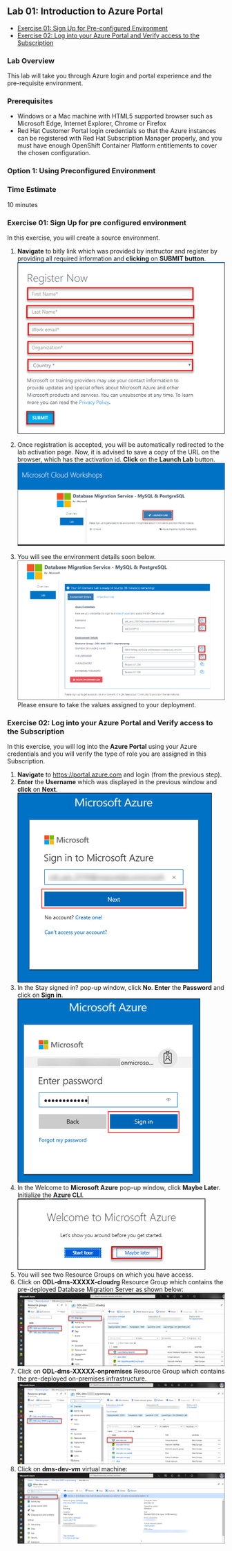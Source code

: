  ## Lab 01: Introduction to Azure Portal

   * [Exercise 01: Sign Up for Pre-configured Environment](#exercise-01-sign-up-for-pre-configured-environment)
   * [Exercise 02: Log into your Azure Portal and Verify access to the Subscription](#exercise-02-log-into-your-azure-portal-and-verify-access-to-the-subscription)
 
 ### Lab Overview
This lab will take you through Azure login and portal experience and the pre-requisite environment.

### Prerequisites
-	Windows or a Mac machine with HTML5 supported browser such as Microsoft Edge, Internet Explorer, Chrome or Firefox
-	Red Hat Customer Portal login credentials so that the Azure instances can be registered with Red Hat Subscription Manager properly, and you must have enough OpenShift Container Platform entitlements to cover the chosen configuration.


### Option 1: Using Preconfigured Environment

### Time Estimate

10 minutes

### Exercise 01: Sign Up for pre configured environment

In this exercise, you will create a source environment.
1.	**Navigate** to bitly link which was provided by instructor and register by providing all required information and **clicking** on **SUBMIT button**.<br/>
<img src="images/sign2.jpg"/><br/>

2. Once registration is accepted, you will be automatically redirected to the lab activation page. Now, it is advised to save a copy of the URL on the browser, which has the activation id. **Click** on the **Launch Lab** button.<br/>
<img src="images/sign3.jpg"/><br/>

3. You will see the environment details soon below.<br/>
<img src="images/sign1.jpg"/><br/>
Please ensure to take the values assigned to your deployment.


### Exercise 02: Log into your Azure Portal and Verify access to the Subscription

In this exercise, you will log into the **Azure Portal** using your Azure credentials and you will verify the type of role you are assigned in this Subscription.
1.  **Navigate** to https://portal.azure.com and login (from the previous step).
2.  **Enter** the **Username** which was displayed in the previous window and **click** on **Next**.<br/>
<img src="images/username1.jpg"/><br/>
3.	In the Stay signed in? pop-up window, click **No**. **Enter** the **Password** and click on **Sign in**.<br/>
<img src="images/password1.jpg"/><br/>
4.	In the Welcome to **Microsoft Azure** pop-up window, click **Maybe Late**r. Initialize the **Azure CLI**.
<img src="images/username2.jpg"/><br/>
5. You will see two Resource Groups on which you have access. 
6. Click on **ODL-dms-XXXXX-cloudrg** Resource Group which contains the pre-deployed Database Migration Server as shown below:
<img src="images/rg1.jpg"/><br/>
7. Click on **ODL-dms-XXXXX-onpremises** Resource Group which contains the pre-deployed on-premises infrastructure.
<img src="images/rg2.jpg"/><br/>
8. Click on **dms-dev-vm** virtual machine:
<img src="images/vm12.jpg"/><br/>

